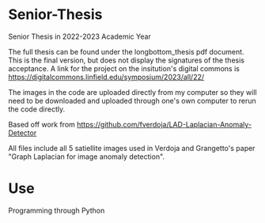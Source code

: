 # Senior-Thesis
Senior Thesis in 2022-2023 Academic Year

The full thesis can be found under the longbottom_thesis pdf document. This is the final version, but does not display the signatures of the thesis acceptance. A link for the project on the insitution's digital commons is https://digitalcommons.linfield.edu/symposium/2023/all/22/

The images in the code are uploaded directly from my computer so they will need to be downloaded and uploaded through one's own computer to rerun the code directly.

Based off work from https://github.com/fverdoja/LAD-Laplacian-Anomaly-Detector 


All files include all 5 satiellite images used in Verdoja and Grangetto's paper "Graph Laplacian for image anomaly detection".

# Use
Programming through Python
